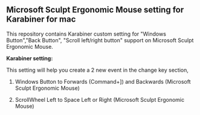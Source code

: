 ## Microsoft Sculpt Ergonomic Mouse setting for Karabiner for mac
This repository contains Karabiner custom setting for "Windows Button","Back Button", "Scroll left/right button" support on Microsoft Sculpt Ergonomic Mouse.

**Karabiner setting:**
 
 This setting will help you create a 2 new event in the change key section,

1. Windows Button to Forwards (Command+]) and Backwards (Microsoft Sculpt Ergonomic Mouse)

2. ScrollWheel Left to Space Left or Right (Microsoft Sculpt Ergonomic Mouse)




